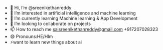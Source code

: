 - 👋 Hi, I’m @sreenikethanreddy
- 👀 I’m interested in artificial intelligence and machine learning
- 🌱 I’m currently learning  Machine learning & App Development
- 💞️ I’m looking to collaborate on projects 
- 📫 How to reach me saisreenikethanreddy@gmail.com +917207028323
- 😄 Pronouns:HE/HIm
- ⚡want to learn new things about ai 
<!---
sreenikethanreddy/sreenikethanreddy is a ✨ special ✨ repository because its `README.md` (this file) appears on your GitHub profile.
You can click the Preview link to take a look at your changes.
--->
